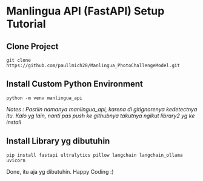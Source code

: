 # Manlingua API (FastAPI) Setup Tutorial
## Clone Project
```
git clone https://github.com/paullmich28/Manlingua_PhotoChallengeModel.git
```

## Install Custom Python Environment
```
python -m venv manlingua_api
```
*Notes : Pastiin namanya manlingua_api, karena di gitignorenya kedetectnya itu. Kalo yg lain, nanti pas push ke githubnya takutnya ngikut library2 yg ke install*

## Install Library yg dibutuhin
```
pip install fastapi ultralytics pillow langchain langchain_ollama uvicorn
```

Done, itu aja yg dibutuhin. Happy Coding :)